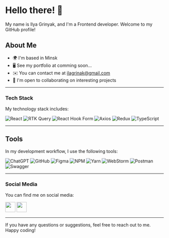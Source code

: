 # Hello there! 👋

My name is Ilya Grinyak, and I'm a Frontend developer. Welcome to my GitHub profile!

## About Me

* 🌍  I'm based in Minsk
* 🖥️  See my portfolio at comming soon...
* ✉️  You can contact me at [ilagrinak@gmail.com](mailto:ilagrinak@gmail.com)
* 🤝  I'm open to collaborating on interesting projects
<hr>

### Tech Stack

My technology stack includes:

![React](https://img.shields.io/badge/React-20232A?style=for-the-badge&logo=react&logoColor=61DAFB) 
![RTK Query](https://img.shields.io/badge/rtk%20query-593D88?style=for-the-badge&logo=redux&logoColor=white) 
![React Hook Form](https://img.shields.io/badge/React%20Hook%20Form-%23EC5990.svg?style=for-the-badge&logo=reacthookform&logoColor=white) 
![Axios](https://img.shields.io/badge/axios-20232A?style=for-the-badge&logo=axios&logoColor=blue) 
![Redux](https://img.shields.io/badge/Redux-593D88?style=for-the-badge&logo=redux&logoColor=white) 
![TypeScript](https://img.shields.io/badge/TypeScript-007ACC?style=for-the-badge&logo=typescript&logoColor=white) 

<hr>

## Tools

In my development workflow, I use the following tools:

![ChatGPT](https://img.shields.io/badge/chatGPT-74aa9c?style=for-the-badge&logo=openai&logoColor=white)
![GitHub](https://img.shields.io/badge/github-%23121011.svg?style=for-the-badge&logo=github&logoColor=white)
![Figma](https://img.shields.io/badge/Figma-F24E1E?style=for-the-badge&logo=figma&logoColor=white)
![NPM](https://img.shields.io/badge/NPM-%23CB3837.svg?style=for-the-badge&logo=npm&logoColor=white)
![Yarn](https://img.shields.io/badge/yarn-%232C8EBB.svg?style=for-the-badge&logo=yarn&logoColor=white)
![WebStorm](https://img.shields.io/badge/webstorm-143?style=for-the-badge&logo=webstorm&logoColor=blue&color=black)
![Postman](https://img.shields.io/badge/Postman-FF6C37?style=for-the-badge&logo=postman&logoColor=white)
![Swagger](https://img.shields.io/badge/-Swagger-%23Clojure?style=for-the-badge&logo=swagger&logoColor=white)
<hr>

### Social Media

You can find me on social media:

<p align="left"> 
  <a href="http://www.instagram.com/melion011" target="_blank" rel="noreferrer"><img src="https://raw.githubusercontent.com/danielcranney/readme-generator/main/public/icons/socials/instagram.svg" width="32" height="32" /></a> 
  <a href="www.linkedin.com/in/ilya-grinyak" target="_blank" rel="noreferrer"><img src="https://raw.githubusercontent.com/danielcranney/readme-generator/main/public/icons/socials/linkedin.svg" width="32" height="32" /></a></p>
<hr>

If you have any questions or suggestions, feel free to reach out to me. Happy coding!
